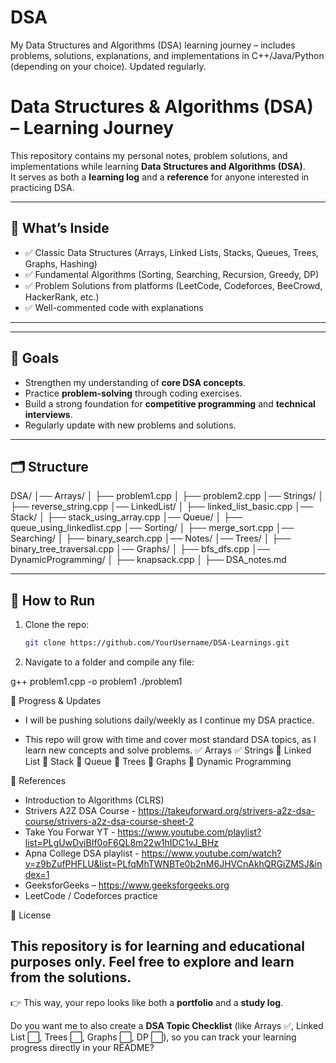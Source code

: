 # DSA
My Data Structures and Algorithms (DSA) learning journey – includes problems, solutions, explanations, and implementations in C++/Java/Python (depending on your choice). Updated regularly.


# Data Structures & Algorithms (DSA) – Learning Journey  

This repository contains my personal notes, problem solutions, and implementations while learning **Data Structures and Algorithms (DSA)**.  
It serves as both a **learning log** and a **reference** for anyone interested in practicing DSA.  

---

## 📌 What’s Inside
- ✅ Classic Data Structures (Arrays, Linked Lists, Stacks, Queues, Trees, Graphs, Hashing)  
- ✅ Fundamental Algorithms (Sorting, Searching, Recursion, Greedy, DP)  
- ✅ Problem Solutions from platforms (LeetCode, Codeforces, BeeCrowd, HackerRank, etc.)  
- ✅ Well-commented code with explanations  

---

---

## 📌 Goals
- Strengthen my understanding of **core DSA concepts**.
- Practice **problem-solving** through coding exercises.
- Build a strong foundation for **competitive programming** and **technical interviews**.
- Regularly update with new problems and solutions.

---

## 🗂️ Structure
DSA/
│── Arrays/
│ ├── problem1.cpp
│ ├── problem2.cpp
│── Strings/
│ ├── reverse_string.cpp
│── LinkedList/
│ ├── linked_list_basic.cpp
│── Stack/
│ ├── stack_using_array.cpp
│── Queue/
│ ├── queue_using_linkedlist.cpp
│── Sorting/
│ ├── merge_sort.cpp
│── Searching/
│ ├── binary_search.cpp
│── Notes/
│── Trees/
│ ├── binary_tree_traversal.cpp
│── Graphs/
│ ├── bfs_dfs.cpp
│── DynamicProgramming/
│ ├── knapsack.cpp
│ ├── DSA_notes.md


---

## 🚀 How to Run
1. Clone the repo:  
   ```bash
   git clone https://github.com/YourUsername/DSA-Learnings.git
2. Navigate to a folder and compile any file:

g++ problem1.cpp -o problem1
./problem1

📅 Progress & Updates

- I will be pushing solutions daily/weekly as I continue my DSA practice.

- This repo will grow with time and cover most standard DSA topics, as I learn new concepts and solve problems.
✅ Arrays
✅ Strings
🔲 Linked List
🔲 Stack
🔲 Queue
🔲 Trees
🔲 Graphs
🔲 Dynamic Programming

📖 References

- Introduction to Algorithms (CLRS)
- Strivers A2Z DSA Course - https://takeuforward.org/strivers-a2z-dsa-course/strivers-a2z-dsa-course-sheet-2
- Take You Forwar YT - https://www.youtube.com/playlist?list=PLgUwDviBIf0oF6QL8m22w1hIDC1vJ_BHz
- Apna College DSA playlist - https://www.youtube.com/watch?v=z9bZufPHFLU&list=PLfqMhTWNBTe0b2nM6JHVCnAkhQRGiZMSJ&index=1
- GeeksforGeeks – https://www.geeksforgeeks.org
- LeetCode / Codeforces practice

📄 License

This repository is for learning and educational purposes only.
Feel free to explore and learn from the solutions.
---

👉 This way, your repo looks like both a **portfolio** and a **study log**.  

Do you want me to also create a **DSA Topic Checklist** (like Arrays ✅, Linked List ⬜, Trees ⬜, Graphs ⬜, DP ⬜), so you can track your learning progress directly in your README?
